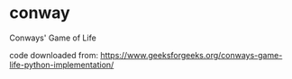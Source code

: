 # conway
Conways' Game of Life

code downloaded from:
<https://www.geeksforgeeks.org/conways-game-life-python-implementation/>
